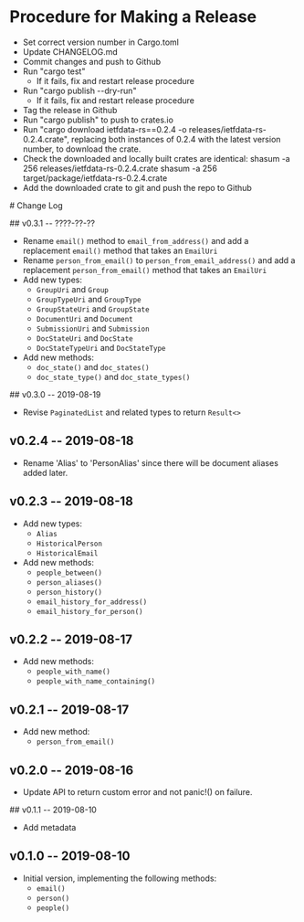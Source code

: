 #  Procedure for Making a Release

 - Set correct version number in Cargo.toml
 - Update CHANGELOG.md
 - Commit changes and push to Github
 - Run "cargo test"
   - If it fails, fix and restart release procedure
 - Run "cargo publish --dry-run"
   - If it fails, fix and restart release procedure
 - Tag the release in Github
 - Run "cargo publish" to push to crates.io
 - Run "cargo download ietfdata-rs==0.2.4 -o releases/ietfdata-rs-0.2.4.crate",
   replacing both instances of 0.2.4 with the latest version number, to
   download the crate.
 - Check the downloaded and locally built crates are identical:
     shasum -a 256 releases/ietfdata-rs-0.2.4.crate
     shasum -a 256 target/package/ietfdata-rs-0.2.4.crate
 - Add the downloaded crate to git and push the repo to Github
  


# Change Log

## v0.3.1 -- ????-??-??

 - Rename `email()` method to `email_from_address()` and add
   a replacement `email()` method that takes an `EmailUri`
 - Rename `person_from_email()` to `person_from_email_address()`
   and add a replacement `person_from_email()` method that takes
   an `EmailUri`
 - Add new types:
    - `GroupUri`        and `Group`
    - `GroupTypeUri`    and `GroupType`
    - `GroupStateUri`   and `GroupState`
    - `DocumentUri`     and `Document`
    - `SubmissionUri`   and `Submission`
    - `DocStateUri`     and `DocState`
    - `DocStateTypeUri` and `DocStateType`
 - Add new methods:
    - `doc_state()`      and `doc_states()`
    - `doc_state_type()` and `doc_state_types()`


## v0.3.0 -- 2019-08-19

 - Revise `PaginatedList` and related types to return `Result<>`


## v0.2.4 -- 2019-08-18

 - Rename 'Alias' to 'PersonAlias' since there will be document aliases
   added later.


## v0.2.3 -- 2019-08-18

 - Add new types:
    - `Alias`
    - `HistoricalPerson`
    - `HistoricalEmail`
 - Add new methods:
    - `people_between()`
    - `person_aliases()`
    - `person_history()`
    - `email_history_for_address()` 
    - `email_history_for_person()`


## v0.2.2 -- 2019-08-17

 - Add new methods:
    - `people_with_name()`
    - `people_with_name_containing()`


## v0.2.1 -- 2019-08-17

 - Add new method:
    - `person_from_email()`


## v0.2.0 -- 2019-08-16

 - Update API to return custom error and not panic!() on failure.


## v0.1.1 -- 2019-08-10

 - Add metadata


## v0.1.0 -- 2019-08-10

 - Initial version, implementing the following methods:
    - `email()`
    - `person()`
    - `people()`


